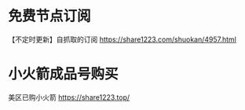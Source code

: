 # 免费节点订阅
【不定时更新】自抓取的订阅
https://share1223.com/shuokan/4957.html
# 小火箭成品号购买
美区已购小火箭
https://share1223.top/

